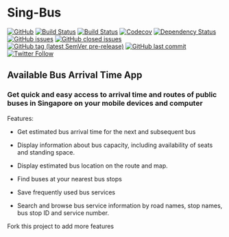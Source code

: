 # Sing-Bus

[![GitHub](https://img.shields.io/github/license/ashishsingh4u/sing-bus.svg)](https://github.com/ashishsingh4u/sing-bus/blob/master/LICENSE)
[![Build Status](https://travis-ci.org/ashishsingh4u/sing-bus.svg?branch=master)](https://travis-ci.org/ashishsingh4u/sing-bus)
[![Build Status](https://ci.appveyor.com/api/projects/status/uf81pel3k1k75mxy/branch/master?svg=true)](https://ci.appveyor.com/project/AshishSingh/sing-bus/branch/master)
[![Codecov](https://img.shields.io/codecov/c/github/ashishsingh4u/sing-bus.svg)](https://codecov.io/gh/ashishsingh4u/sing-bus)
[![Dependency Status](https://david-dm.org/ashishsingh4u/sing-bus.svg)](https://david-dm.org/ashishsingh4u/sing-bus)
[![GitHub issues](https://img.shields.io/github/issues/ashishsingh4u/sing-bus.svg)](https://github.com/ashishsingh4u/sing-bus/issues)
[![GitHub closed issues](https://img.shields.io/github/issues-closed-raw/ashishsingh4u/sing-bus.svg)](https://github.com/ashishsingh4u/sing-bus/issues?utf8=%E2%9C%93&q=is%3Aissue+is%3Aclosed)
[![GitHub tag (latest SemVer pre-release)](https://img.shields.io/github/tag-pre/ashishsingh4u/sing-bus.svg)](https://github.com/ashishsingh4u/sing-bus/tags)
[![GitHub last commit](https://img.shields.io/github/last-commit/ashishsingh4u/sing-bus.svg)](https://github.com/ashishsingh4u/sing-bus/commit/master)
[![Twitter Follow](https://img.shields.io/twitter/follow/ashishsingh4u.svg?label=Follow&style=social)](https://twitter.com/ashishsingh4u)

## Available Bus Arrival Time App

### Get quick and easy access to arrival time and routes of public buses in Singapore on your mobile devices and computer

Features:

* Get estimated bus arrival time for the next and subsequent bus

* Display information about bus capacity, including availability of seats and standing space.

* Display estimated bus location on the route and map.

* Find buses at your nearest bus stops

* Save frequently used bus services

* Search and browse bus service information by road names, stop names, bus stop ID and service number.

Fork this project to add more features